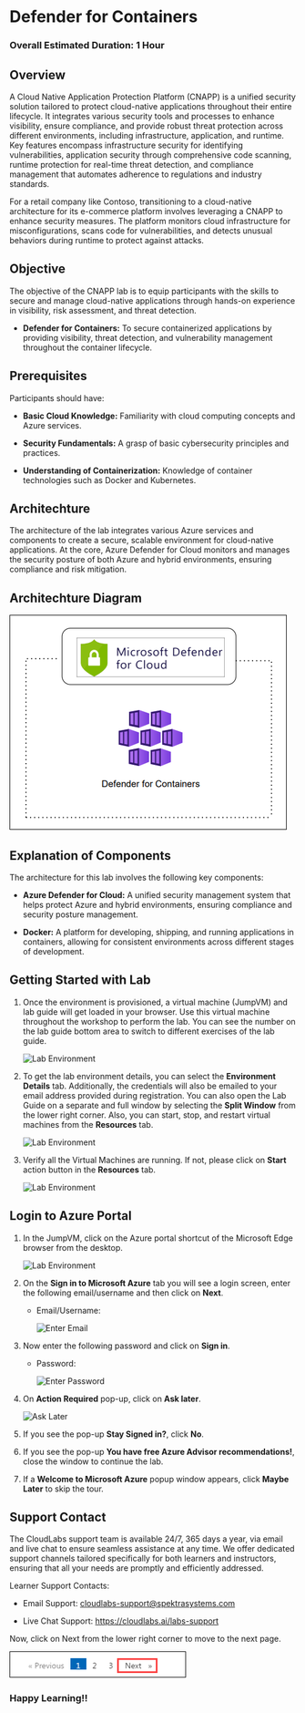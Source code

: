 # Defender for Containers

### Overall Estimated Duration: 1 Hour

## Overview

A Cloud Native Application Protection Platform (CNAPP) is a unified security solution tailored to protect cloud-native applications throughout their entire lifecycle. It integrates various security tools and processes to enhance visibility, ensure compliance, and provide robust threat protection across different environments, including infrastructure, application, and runtime. Key features encompass infrastructure security for identifying vulnerabilities, application security through comprehensive code scanning, runtime protection for real-time threat detection, and compliance management that automates adherence to regulations and industry standards.

For a retail company like Contoso, transitioning to a cloud-native architecture for its e-commerce platform involves leveraging a CNAPP to enhance security measures. The platform monitors cloud infrastructure for misconfigurations, scans code for vulnerabilities, and detects unusual behaviors during runtime to protect against attacks.

## Objective

The objective of the CNAPP lab is to equip participants with the skills to secure and manage cloud-native applications through hands-on experience in visibility, risk assessment, and threat detection.

- **Defender for Containers:** To secure containerized applications by providing visibility, threat detection, and vulnerability management throughout the container lifecycle.

## Prerequisites

Participants should have:

- **Basic Cloud Knowledge:** Familiarity with cloud computing concepts and Azure services.

- **Security Fundamentals:** A grasp of basic cybersecurity principles and practices.

- **Understanding of Containerization:** Knowledge of container technologies such as Docker and Kubernetes.

## Architechture

The architecture of the lab integrates various Azure services and components to create a secure, scalable environment for cloud-native applications. At the core, Azure Defender for Cloud monitors and manages the security posture of both Azure and hybrid environments, ensuring compliance and risk mitigation.

## Architechture Diagram

![](./images/module2arch.png)

## Explanation of Components

The architecture for this lab involves the following key components:

- **Azure Defender for Cloud:** A unified security management system that helps protect Azure and hybrid environments, ensuring compliance and security posture management.

- **Docker:** A platform for developing, shipping, and running applications in containers, allowing for consistent environments across different stages of development.

## Getting Started with Lab

1. Once the environment is provisioned, a virtual machine (JumpVM) and lab guide will get loaded in your browser. Use this virtual machine throughout the workshop to perform the lab. You can see the number on the lab guide bottom area to switch to different exercises of the lab guide.
   
   ![](images/new-gettingstarted-01.png "Lab Environment")

1. To get the lab environment details, you can select the **Environment Details** tab. Additionally, the credentials will also be emailed to your email address provided during registration. You can also open the Lab Guide on a separate and full window by selecting the **Split Window** from the lower right corner. Also, you can start, stop, and restart virtual machines from the **Resources** tab.

   ![](images/new-gettingstarted-02.png "Lab Environment")
 
1. Verify all the Virtual Machines are running. If not, please click on **Start** action button in the **Resources** tab.

   ![](images/startresource-1.png "Lab Environment")

## Login to Azure Portal

1. In the JumpVM, click on the Azure portal shortcut of the Microsoft Edge browser from the desktop.

   ![](images/new-gettingstarted-04.png "Lab Environment")
   
1. On the **Sign in to Microsoft Azure** tab you will see a login screen, enter the following email/username and then click on **Next**. 
   * Email/Username: **<inject key="AzureAdUserEmail" enableCopy="true"/>** 
   
     ![](images/image7.png "Enter Email")
     
1. Now enter the following password and click on **Sign in**.
   * Password: **<inject key="AzureAdUserPassword" enableCopy="true"/>**
   
     ![](images/image8.png "Enter Password")
     
1. On **Action Required** pop-up, click on **Ask later**.

     ![](images/ask-later.png "Ask Later")

1. If you see the pop-up **Stay Signed in?**, click **No**.

1. If you see the pop-up **You have free Azure Advisor recommendations!**, close the window to continue the lab.

1. If a **Welcome to Microsoft Azure** popup window appears, click **Maybe Later** to skip the tour.

## Support Contact

The CloudLabs support team is available 24/7, 365 days a year, via email and live chat to ensure seamless assistance at any time. We offer dedicated support channels tailored specifically for both learners and instructors, ensuring that all your needs are promptly and efficiently addressed.

Learner Support Contacts:

- Email Support: cloudlabs-support@spektrasystems.com

- Live Chat Support: https://cloudlabs.ai/labs-support
   
Now, click on Next from the lower right corner to move to the next page.

![](./images/lab-next.png)

### Happy Learning!!
